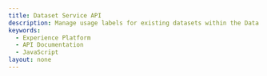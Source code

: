 ```yaml
---
title: Dataset Service API
description: Manage usage labels for existing datasets within the Data Lake.
keywords: 
  - Experience Platform
  - API Documentation
  - JavaScript
layout: none
--- 
```

<RedoclyAPIBlock src="/experience-platform-apis/swagger-specs/dataset-service.yaml"/>